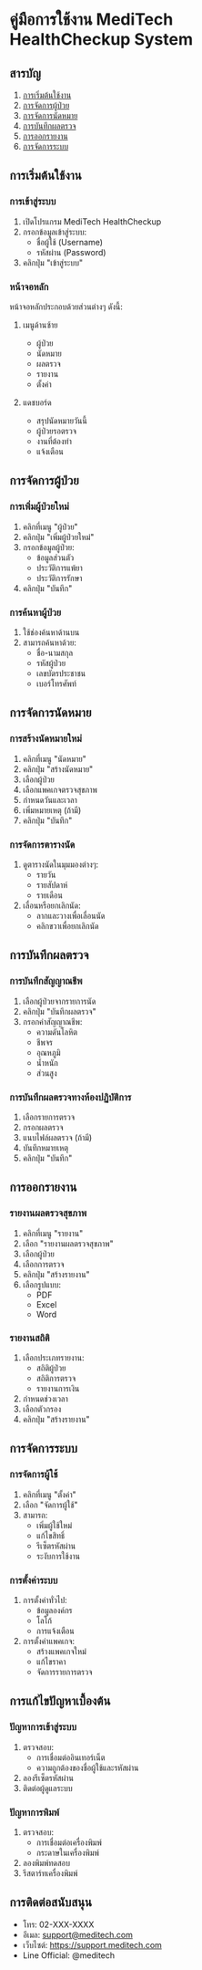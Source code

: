 # คู่มือการใช้งาน MediTech HealthCheckup System

## สารบัญ

1. [การเริ่มต้นใช้งาน](#การเริ่มต้นใช้งาน)
2. [การจัดการผู้ป่วย](#การจัดการผู้ป่วย)
3. [การจัดการนัดหมาย](#การจัดการนัดหมาย)
4. [การบันทึกผลตรวจ](#การบันทึกผลตรวจ)
5. [การออกรายงาน](#การออกรายงาน)
6. [การจัดการระบบ](#การจัดการระบบ)

## การเริ่มต้นใช้งาน

### การเข้าสู่ระบบ

1. เปิดโปรแกรม MediTech HealthCheckup
2. กรอกข้อมูลเข้าสู่ระบบ:
   - ชื่อผู้ใช้ (Username)
   - รหัสผ่าน (Password)
3. คลิกปุ่ม "เข้าสู่ระบบ"

### หน้าจอหลัก

หน้าจอหลักประกอบด้วยส่วนต่างๆ ดังนี้:

1. เมนูด้านซ้าย
   - ผู้ป่วย
   - นัดหมาย
   - ผลตรวจ
   - รายงาน
   - ตั้งค่า

2. แดชบอร์ด
   - สรุปนัดหมายวันนี้
   - ผู้ป่วยรอตรวจ
   - งานที่ต้องทำ
   - แจ้งเตือน

## การจัดการผู้ป่วย

### การเพิ่มผู้ป่วยใหม่

1. คลิกที่เมนู "ผู้ป่วย"
2. คลิกปุ่ม "เพิ่มผู้ป่วยใหม่"
3. กรอกข้อมูลผู้ป่วย:
   - ข้อมูลส่วนตัว
   - ประวัติการแพ้ยา
   - ประวัติการรักษา
4. คลิกปุ่ม "บันทึก"

### การค้นหาผู้ป่วย

1. ใช้ช่องค้นหาด้านบน
2. สามารถค้นหาด้วย:
   - ชื่อ-นามสกุล
   - รหัสผู้ป่วย
   - เลขบัตรประชาชน
   - เบอร์โทรศัพท์

## การจัดการนัดหมาย

### การสร้างนัดหมายใหม่

1. คลิกที่เมนู "นัดหมาย"
2. คลิกปุ่ม "สร้างนัดหมาย"
3. เลือกผู้ป่วย
4. เลือกแพคเกจตรวจสุขภาพ
5. กำหนดวันและเวลา
6. เพิ่มหมายเหตุ (ถ้ามี)
7. คลิกปุ่ม "บันทึก"

### การจัดการตารางนัด

1. ดูตารางนัดในมุมมองต่างๆ:
   - รายวัน
   - รายสัปดาห์
   - รายเดือน
2. เลื่อนหรือยกเลิกนัด:
   - ลากและวางเพื่อเลื่อนนัด
   - คลิกขวาเพื่อยกเลิกนัด

## การบันทึกผลตรวจ

### การบันทึกสัญญาณชีพ

1. เลือกผู้ป่วยจากรายการนัด
2. คลิกปุ่ม "บันทึกผลตรวจ"
3. กรอกค่าสัญญาณชีพ:
   - ความดันโลหิต
   - ชีพจร
   - อุณหภูมิ
   - น้ำหนัก
   - ส่วนสูง

### การบันทึกผลตรวจทางห้องปฏิบัติการ

1. เลือกรายการตรวจ
2. กรอกผลตรวจ
3. แนบไฟล์ผลตรวจ (ถ้ามี)
4. บันทึกหมายเหตุ
5. คลิกปุ่ม "บันทึก"

## การออกรายงาน

### รายงานผลตรวจสุขภาพ

1. คลิกที่เมนู "รายงาน"
2. เลือก "รายงานผลตรวจสุขภาพ"
3. เลือกผู้ป่วย
4. เลือกการตรวจ
5. คลิกปุ่ม "สร้างรายงาน"
6. เลือกรูปแบบ:
   - PDF
   - Excel
   - Word

### รายงานสถิติ

1. เลือกประเภทรายงาน:
   - สถิติผู้ป่วย
   - สถิติการตรวจ
   - รายงานการเงิน
2. กำหนดช่วงเวลา
3. เลือกตัวกรอง
4. คลิกปุ่ม "สร้างรายงาน"

## การจัดการระบบ

### การจัดการผู้ใช้

1. คลิกที่เมนู "ตั้งค่า"
2. เลือก "จัดการผู้ใช้"
3. สามารถ:
   - เพิ่มผู้ใช้ใหม่
   - แก้ไขสิทธิ์
   - รีเซ็ตรหัสผ่าน
   - ระงับการใช้งาน

### การตั้งค่าระบบ

1. การตั้งค่าทั่วไป:
   - ข้อมูลองค์กร
   - โลโก้
   - การแจ้งเตือน
2. การตั้งค่าแพคเกจ:
   - สร้างแพคเกจใหม่
   - แก้ไขราคา
   - จัดการรายการตรวจ

## การแก้ไขปัญหาเบื้องต้น

### ปัญหาการเข้าสู่ระบบ

1. ตรวจสอบ:
   - การเชื่อมต่ออินเทอร์เน็ต
   - ความถูกต้องของชื่อผู้ใช้และรหัสผ่าน
2. ลองรีเซ็ตรหัสผ่าน
3. ติดต่อผู้ดูแลระบบ

### ปัญหาการพิมพ์

1. ตรวจสอบ:
   - การเชื่อมต่อเครื่องพิมพ์
   - กระดาษในเครื่องพิมพ์
2. ลองพิมพ์ทดสอบ
3. รีสตาร์ทเครื่องพิมพ์

## การติดต่อสนับสนุน

- โทร: 02-XXX-XXXX
- อีเมล: support@meditech.com
- เว็บไซต์: https://support.meditech.com
- Line Official: @meditech 